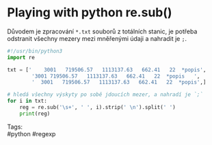# Playing with python re.sub()

Důvodem je zpracování `*.txt` souborů z totálních stanic, je potřeba
odstranit všechny mezery mezi mněřenými údaji a nahradit je `;`.


```python
#!/usr/bin/python3
import re

txt = ['    3001   719506.57   1113137.63   662.41   22  *popis',
        '3001 719506.57   1113137.63   662.41   22  *popis   ',
        '  3001   719506.57   1113137.63   662.41   22  *popis',]

# hledá všechny výskyty po sobě jdoucích mezer, a nahradí je `;`
for i in txt:
    reg = re.sub('\s+', ' ', i).strip(' \n').split(' ') 
	print(reg)
```

Tags:  
    #python #regexp
